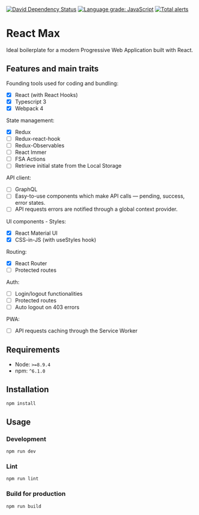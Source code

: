 [![David Dependency Status](https://david-dm.org/iliketomatoes/react-max.svg)](https://david-dm.org/iliketomatoes/react-max)
[![Language grade: JavaScript](https://img.shields.io/lgtm/grade/javascript/g/iliketomatoes/react-max.svg?logo=lgtm&logoWidth=18)](https://lgtm.com/projects/g/iliketomatoes/react-max/context:javascript)
[![Total alerts](https://img.shields.io/lgtm/alerts/g/iliketomatoes/react-max.svg?logo=lgtm&logoWidth=18)](https://lgtm.com/projects/g/iliketomatoes/react-max/alerts/)

# React Max

Ideal boilerplate for a modern Progressive Web Application built with React.

## Features and main traits

Founding tools used for coding and bundling:

- [x] React (with React Hooks)
- [x] Typescript 3
- [x] Webpack 4

State management:

- [x] Redux
- [ ] Redux-react-hook
- [ ] Redux-Observables
- [ ] React Immer
- [ ] FSA Actions
- [ ] Retrieve initial state from the Local Storage

API client:

- [ ] GraphQL
- [ ] Easy-to-use components which make API calls — pending, success, error states.
- [ ] API requests errors are notified through a global context provider.

UI components - Styles:

- [x] React Material UI
- [x] CSS-in-JS (with useStyles hook)

Routing:

- [x] React Router
- [ ] Protected routes

Auth:

- [ ] Login/logout functionalities
- [ ] Protected routes
- [ ] Auto logout on 403 errors

PWA:

- [ ] API requests caching through the Service Worker

## Requirements

- Node: `>=8.9.4`
- npm: `^6.1.0`

## Installation

```bash
npm install
```

## Usage

### Development

`npm run dev`

### Lint

`npm run lint`

### Build for production

`npm run build`
